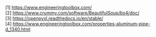 [1]	https://www.engineeringtoolbox.com/  
[2]	https://www.crummy.com/software/BeautifulSoup/bs4/doc/  
[3]	https://openpyxl.readthedocs.io/en/stable/  
[4]	https://www.engineeringtoolbox.com/properties-aluminum-pipe-d_1340.html  
